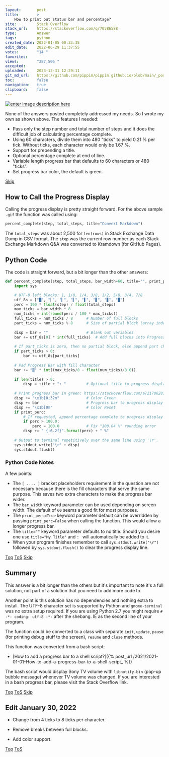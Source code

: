 ```yaml
---
layout:       post
title:        >
    How to print out status bar and percentage?
site:         Stack Overflow
stack_url:    https://stackoverflow.com/q/70586588
type:         Answer
tags:         python
created_date: 2022-01-05 00:33:35
edit_date:    2022-06-29 11:37:55
votes:        "14 "
favorites:    
views:        "287,506 "
accepted:     
uploaded:     2023-12-31 12:29:11
git_md_url:   https://github.com/pippim/pippim.github.io/blob/main/_posts/2022/2022-01-05-How-to-print-out-status-bar-and-percentage_.md
toc:          false
navigation:   true
clipboard:    false
---
```


[![enter image description here][1]][1]

None of the answers posted completely addressed my needs. So I wrote my own as shown above. The features I needed:

- Pass only the step number and total number of steps and it does the difficult job of calculating percentage complete.
- Using 60 characters, divide them into 480 "ticks" to yield 0.21 % per tick. Without ticks, each character would only be 1.67 %.
- Support for prepending a title.
- Optional percentage complete at end of line.
- Variable length progress bar that defaults to 60 characters or 480 "ticks".
- Set progress bar color, the default is green.


<a id="hdr1"></a>
<div class="hdr-bar">  <a href="#hdr2">Skip</a></div>

## How to Call the Progress Display

Calling the progress display is pretty straight forward. For the above sample `.gif` the function was called using:

``` python
percent_complete(step, total_steps, title="Convert Markdown")
```

The `total_steps` was about 2,500 for `len(rows)` in Stack Exchange Data Dump in CSV format. The `step` was the current row number as each Stack Exchange Markdown Q&A was converted to Kramdown (for GitHub Pages).


## Python Code

The code is straight forward, but a bit longer than the other answers:

``` python
def percent_complete(step, total_steps, bar_width=60, title="", print_perc=True):
    import sys

    # UTF-8 left blocks: 1, 1/8, 1/4, 3/8, 1/2, 5/8, 3/4, 7/8
    utf_8s = ["█", "▏", "▎", "▍", "▌", "▋", "▊", "█"]
    perc = 100 * float(step) / float(total_steps)
    max_ticks = bar_width * 8
    num_ticks = int(round(perc / 100 * max_ticks))
    full_ticks = num_ticks / 8      # Number of full blocks
    part_ticks = num_ticks % 8      # Size of partial block (array index)
    
    disp = bar = ""                 # Blank out variables
    bar += utf_8s[0] * int(full_ticks)  # Add full blocks into Progress Bar
    
    # If part_ticks is zero, then no partial block, else append part char
    if part_ticks > 0:
        bar += utf_8s[part_ticks]
    
    # Pad Progress Bar with fill character
    bar += "▒" * int((max_ticks/8 - float(num_ticks)/8.0))
    
    if len(title) > 0:
        disp = title + ": "         # Optional title to progress display
    
    # Print progress bar in green: https://stackoverflow.com/a/21786287/6929343
    disp += "\x1b[0;32m"            # Color Green
    disp += bar                     # Progress bar to progress display
    disp += "\x1b[0m"               # Color Reset
    if print_perc:
        # If requested, append percentage complete to progress display
        if perc > 100.0:
            perc = 100.0            # Fix "100.04 %" rounding error
        disp += " {:6.2f}".format(perc) + " %"
    
    # Output to terminal repetitively over the same line using '\r'.
    sys.stdout.write("\r" + disp)
    sys.stdout.flush()
```

### Python Code Notes

A few points:

- The `[ .... ]` bracket placeholders requirement in the question are not necessary because there is the fill characters that serve the same purpose. This saves two extra characters to make the progress bar wider.
- The `bar_width` keyword parameter can be used depending on screen width. The default of `60` seems a good fit for most purposes.
- The `print_perc=True` keyword parameter default can be overridden by passing `print_perc=False` when calling the function. This would allow a longer progress bar.
- The `title=""` keyword parameter defaults to no title. Should you desire one use `title="My Title"` and `: ` will automatically be added to it.
- When your program finishes remember to call `sys.stdout.write("\r")` followed by `sys.stdout.flush()` to clear the progress display line.


<a id="hdr2"></a>
<div class="hdr-bar">  <a href="#">Top</a>  <a href="#hdr1">ToS</a>  <a href="#hdr3">Skip</a></div>

## Summary

This answer is a bit longer than the others but it's important to note it's a full solution, not part of a solution that you need to add more code to.

Another point is this solution has no dependencies and nothing extra to install. The UTF-8 character set is supported by Python and `gnome-terminal` was no extra setup required. If you are using Python 2.7 you might require `# -*- coding: utf-8 -*-` after the shebang. IE as the second line of your program.

The function could be converted to a class with separate `init`, `update`, `pause` (for printing debug stuff to the screen), `resume` and `close` methods.

This function was converted from a bash script:

- [How to add a progress bar to a shell script?]({% post_url /2021/2021-01-01-How-to-add-a-progress-bar-to-a-shell-script_ %})

The bash script would display Sony TV volume with `libnotify-bin` (pop-up bubble message) whenever TV volume was changed. If you are interested in a bash progress bar, please visit the Stack Overflow link.



<a id="hdr3"></a>
<div class="hdr-bar">  <a href="#">Top</a>  <a href="#hdr2">ToS</a>  <a href="#hdr4">Skip</a></div>

## Edit January 30, 2022

- Change from 4 ticks to 8 ticks per character.
- Remove breaks between full blocks.
- Add color support.

  [1]: https://i.stack.imgur.com/rUVeM.gif


<a id="hdr4"></a>
<div class="hdr-bar">  <a href="#">Top</a>  <a href="#hdr3">ToS</a></div>

